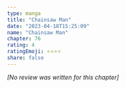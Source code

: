 ```yaml
---
type: manga
title: "Chainsaw Man"
date: "2023-04-18T15:25:09"
name: "Chainsaw Man"
chapter: 76
rating: 4
ratingEmoji: ⭐️⭐️⭐️⭐️
share: false
---
```


*[No review was written for this chapter]*
